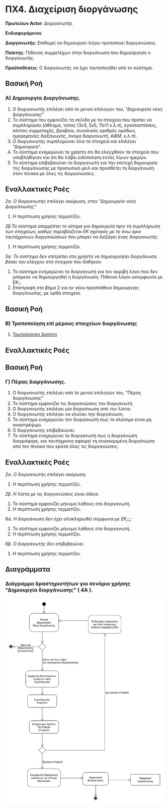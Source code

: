 # ΠΧ4. Διαχείριση διοργάνωσης

**Πρωτεύων Actor**: Διοργανωτής 

**Ενδιαφερόμενοι**:

**Διοργανωτής**: Επιθυμεί να δημιουργεί-λήγει-τροποποιεί διοργανώσεις.

**Παίκτης**: Πιθανός συμμετέχων στην διοργάνωση που δημιούργησε ο διοργανωτής.

**Προϋποθέσεις**: Ο διοργανωτής να έχει ταυτοποιηθεί από το σύστημα.

## Βασική Ροή

### Α) Δημιουργία Διοργάνωσης.
1. Ο διοργανωτής επιλέγει από το μενού επιλογών του, "Δημιουργία νέας Διοργάνωσης"
2. Το σύστημα του εμφανίζει τη σελίδα με τα στοιχεία που πρέπει να συμπληρώσει (άθλημα, τύπος (3v3, 5x5, 11x11 κ.λ.π), εγκαταστάσεις, κόστος συμμετοχής, βραβεία, συνολικός αριθμός ομάδων, ημερομηνίες διεξαγωγής, όνομα διοργανωτή, ΑΦΜ, κ.λ.π).
3. Ο διοργανωτής συμπληρώνει όλα τα στοιχεία και επιλέγει "Δημιουργία".
4. Το σύστημα ενημερώνει το χρήστη ότι θα ελεγχθούν τα στοιχεία που υποβλήθηκαν και ότι θα λάβει ειδοποίηση εντός λίγων ημερών.
5. Το σύστημα επιβεβαιώνει το διοργανωτή για την επιτυχή δημιουργία της διοργάνωσης με προσωπικό μειλ και προσθέτει τη διοργάνωση στον πίνακα με όλες τις διοργανώσεις.

## Εναλλακτικές Ροές

*2α. Ο διοργανωτής επιλέγει ακύρωση, στην "Δημιουργία νέας Διοργάνωσης".*
1. Η περίπτωση χρήσης τερματίζει.

*2β.Το σύστημα απορρίπτει το αίτημα για δημιουργία πριν τη συμπλήρωση των στοιχείων, καθώς παραβίαζεται ΕΚ σχετικός με το άνω όριο ταυτόχρονων διοργανώσεων που μπορεί να διεξάγει ένας διοργανωτής.*
1. Η περίπτωση χρήσης τερματίζει.

*5α. Το σύστημα δεν επιτρέπει στο χρήστη να δημιουργήσει διοργάνωση βάσει του ελέγχου στα στοιχεία που δόθηκαν.* 
1. Το σύστημα ενημερώνει το διοργανωτή για τον ακριβή λόγο που δεν μπόρεσε να δημιουργηθεί η διοργάνωση. Πιθανοί λόγοι-ασυμφωνία με ΕΚ;;
2. Επιστροφή στο βήμα 2 για εκ νέου προσπάθεια δημιουργίας διοργάνωσης, με ορθά στοιχεία.


## Βασική Ροή

### Β) Τροποποίηση επί μέρους στοιχείων διοργάνωσης
1. [Ταυτοποίηση Χρήστη](uc3-user-verification.md)

## Εναλλακτικές Ροές

## Βασική Ροή

### Γ) Πέρας διοργάνωσης.
1. Ο διοργανωτής επιλέγει από το μενού επιλογών του, "Πέρας διοργάνωσης"
2. Το σύστημα εμφανίζει τις διοργανώσεις του διοργανωτή.
3. Ο διοργανωτής επιλέγει μία διοργάνωση από την λίστα.
4. Ο διοργανωτής επιλέγει να κλείσει την διοργάνωση.
5. Το σύστημα ενημερώνει τον διοργανωτή πως το κλείσιμο είναι μη αναστρέψιμο.
6. Ο διοργανωτής επιβεβαιώνει.
7. Το σύστημα ενημερώνει το διοργανωτή πως η διοργάνωση διαγράφηκε, και ταυτόχρονα αφαιρεί τη συγκεκριμένη διοργάνωση από τον πίνακα που κρατά όλες τις διοργανώσεις.

## Εναλλακτικές Ροές

*2α. Ο διοργανωτής επιλέγει ακύρωση.*
1. Η περίπτωση χρήσης τερματίζει.

*2β. Η λίστα με τις διοργανώσεις είναι άδεια.*
1. Το σύστημα εμφανίζει μήνυμα λάθους στο διοργανωτή.
2. Η περίπτωση χρήσης τερματίζει.

*6α. Η διοργάνωση δεν έχει ολοκληρωθεί σύμφωνα με ΕΚ;;;;*
1. Το σύστημα εμφανίζει μήνυμα λάθους στο διοργανωτή.
2. Η περίπτωση χρήσης τερματίζει.

*6β. Ο διοργανωτής δεν επιβεβαιώνει.*
1. Η περίπτωση χρήσης τερματίζει.

## Διαγράμματα 

### **Διάγραμμα δραστηριοτήτων για σενάριο χρήσης "Δημιουργία διοργάνωσης" ( 4Α )**.

![Διάγραμμα δραστηριοτήτων σενάριο χρήσης 9Α](uml/requirements/uc4-Act-A.png)
